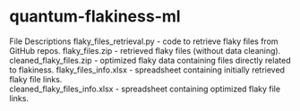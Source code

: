 # quantum-flakiness-ml
File Descriptions
flaky_files_retrieval.py - code to retrieve flaky files from GitHub repos.
flaky_files.zip - retrieved flaky files (without data cleaning).
cleaned_flaky_files.zip - optimized flaky data containing files directly related to flakiness.
flaky_files_info.xlsx - spreadsheet containing initially retrieved flaky file links.  
cleaned_flaky_files_info.xlsx - spreadsheet containing optimized flaky file links.
